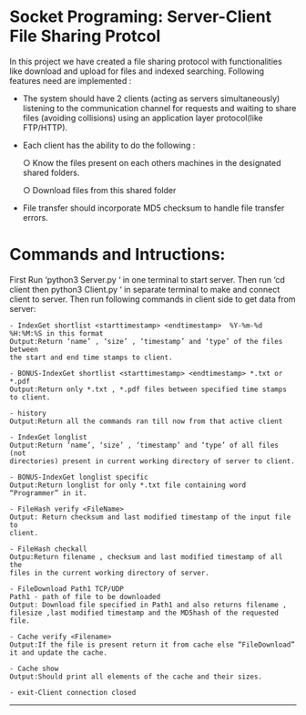 # Socket Programing: Server-Client File Sharing Protcol

In this project we have created a file sharing protocol with functionalities like
download and upload for files and indexed searching.
Following features need are implemented :
- The system should have 2 clients (acting as servers simultaneously) listening to the communication channel for requests and waiting to share files (avoiding collisions) using an application layer protocol(like FTP/HTTP).
- Each client has the ability to do the following :

	○ Know the files present on each others machines in the designated shared folders.
	
	○ Download files from this shared folder

- File transfer should incorporate MD5 checksum to handle file transfer errors.

# Commands and Intructions:

First Run ‘python3 Server.py ‘ in one terminal to start server. Then run ‘cd client then python3 Client.py ‘ in separate terminal to make and connect client to server. Then run following commands in client side to get data from server:
	
	- IndexGet shortlist <starttimestamp> <endtimestamp>  %Y-%m-%d %H:%M:%S in this format
	Output:Return ‘name’ , ‘size’ , ‘timestamp’ and ‘type’ of the files between
	the start and end time stamps to client.
	
	- BONUS​-​IndexGet shortlist <starttimestamp> <endtimestamp> *.txt or *.pdf
	Output:Return only *.txt , *.pdf files between specified time stamps to client.
	
	- history
	Output:Return all the commands ran till now from that active client

	- IndexGet longlist
	Output:Return ‘name’, ‘size’ , ‘timestamp’ and ‘type’ of all files (not
	directories) present in current working directory of server to client.
	
	- BONUS​-IndexGet longlist specific
	Output:Return longlist for only *.txt file containing word “Programmer” in it.
	
	- FileHash verify <FileName>
	Output:​ Return checksum and last modified timestamp of the input file to
	client.
	
	- FileHash checkall
	Outpu:Return filename , checksum and last modified timestamp of all the
	files in the current working directory of server.
	
	- FileDownload Path1 TCP/UDP
	Path1 - path of file to be downloaded
	Output: Download file specified in Path1 and also returns filename , filesize ,last modified timestamp and the MD5hash of the requested file.
	
	- Cache verify <Filename>
	Output:If the file is present return it from cache else “FileDownload” it and update the cache.
	
	- Cache show
	Output:Should print all elements of the cache and their sizes.
	
	- exit-Client connection closed

----------------------------------------------------------------------------------------
